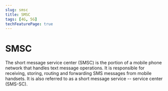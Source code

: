 ```yaml
---
slug: smsc
title: SMSC
tags: [4G, 5G]
techFeaturePage: true
---
```


# SMSC

The short message service center (SMSC) is the portion of a mobile phone network that handles text message operations. It is responsible for receiving, storing, routing and forwarding SMS messages from mobile handsets. It is also referred to as a short message service -- service center (SMS-SC).
